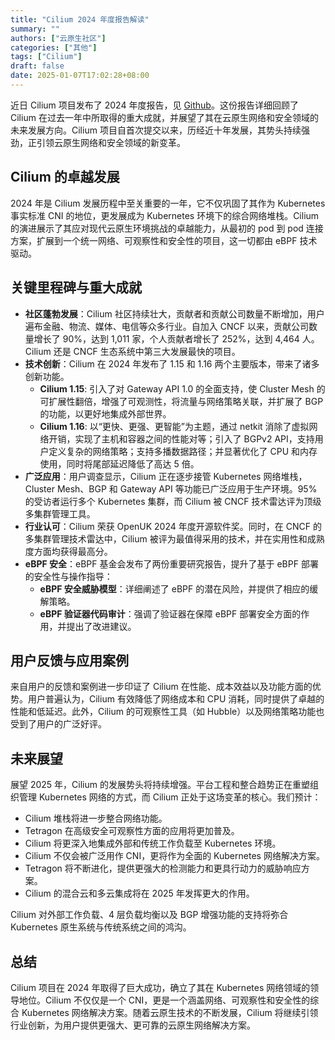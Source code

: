 ```yaml
---
title: "Cilium 2024 年度报告解读"
summary: ""
authors: ["云原生社区"]
categories: ["其他"]
tags: ["Cilium"]
draft: false
date: 2025-01-07T17:02:28+08:00
---
```


近日 Cilium 项目发布了 2024 年度报告，见 [Github](https://github.com/cilium/cilium.io/blob/main/Annual-Reports/Cilium_Annual_Report_2024.pdf)。这份报告详细回顾了 Cilium 在过去一年中所取得的重大成就，并展望了其在云原生网络和安全领域的未来发展方向。Cilium 项目自首次提交以来，历经近十年发展，其势头持续强劲，正引领云原生网络和安全领域的新变革。

## Cilium 的卓越发展

2024 年是 Cilium 发展历程中至关重要的一年，它不仅巩固了其作为 Kubernetes 事实标准 CNI 的地位，更发展成为 Kubernetes 环境下的综合网络堆栈。Cilium 的演进展示了其应对现代云原生环境挑战的卓越能力，从最初的 pod 到 pod 连接方案，扩展到一个统一网络、可观察性和安全性的项目，这一切都由 eBPF 技术驱动。

## 关键里程碑与重大成就

- **社区蓬勃发展**：Cilium 社区持续壮大，贡献者和贡献公司数量不断增加，用户遍布金融、物流、媒体、电信等众多行业。自加入 CNCF 以来，贡献公司数量增长了 90%，达到 1,011 家，个人贡献者增长了 252%，达到 4,464 人。Cilium 还是 CNCF 生态系统中第三大发展最快的项目。
- **技术创新**：Cilium 在 2024 年发布了 1.15 和 1.16 两个主要版本，带来了诸多创新功能。
  - **Cilium 1.15**: 引入了对 Gateway API 1.0 的全面支持，使 Cluster Mesh 的可扩展性翻倍，增强了可观测性，将流量与网络策略关联，并扩展了 BGP 的功能，以更好地集成外部世界。
  - **Cilium 1.16**: 以“更快、更强、更智能”为主题，通过 netkit 消除了虚拟网络开销，实现了主机和容器之间的性能对等；引入了 BGPv2 API，支持用户定义复杂的网络策略；支持多播数据路径；并显著优化了 CPU 和内存使用，同时将尾部延迟降低了高达 5 倍。
- **广泛应用**：用户调查显示，Cilium 正在逐步接管 Kubernetes 网络堆栈，Cluster Mesh、BGP 和 Gateway API 等功能已广泛应用于生产环境。95% 的受访者运行多个 Kubernetes 集群，而 Cilium 被 CNCF 技术雷达评为顶级多集群管理工具。
- **行业认可**：Cilium 荣获 OpenUK 2024 年度开源软件奖。同时，在 CNCF 的多集群管理技术雷达中，Cilium 被评为最值得采用的技术，并在实用性和成熟度方面均获得最高分。
- **eBPF 安全**：eBPF 基金会发布了两份重要研究报告，提升了基于 eBPF 部署的安全性与操作指导：
  - **eBPF 安全威胁模型**：详细阐述了 eBPF 的潜在风险，并提供了相应的缓解策略。
  - **eBPF 验证器代码审计**：强调了验证器在保障 eBPF 部署安全方面的作用，并提出了改进建议。

## 用户反馈与应用案例

来自用户的反馈和案例进一步印证了 Cilium 在性能、成本效益以及功能方面的优势。用户普遍认为，Cilium 有效降低了网络成本和 CPU 消耗，同时提供了卓越的性能和低延迟。此外，Cilium 的可观察性工具（如 Hubble）以及网络策略功能也受到了用户的广泛好评。

## 未来展望

展望 2025 年，Cilium 的发展势头将持续增强。平台工程和整合趋势正在重塑组织管理 Kubernetes 网络的方式，而 Cilium 正处于这场变革的核心。我们预计：

- Cilium 堆栈将进一步整合网络功能。
- Tetragon 在高级安全可观察性方面的应用将更加普及。
- Cilium 将更深入地集成外部和传统工作负载至 Kubernetes 环境。
- Cilium 不仅会被广泛用作 CNI，更将作为全面的 Kubernetes 网络解决方案。
- Tetragon 将不断进化，提供更强大的检测能力和更具行动力的威胁响应方案。
- Cilium 的混合云和多云集成将在 2025 年发挥更大的作用。

Cilium 对外部工作负载、4 层负载均衡以及 BGP 增强功能的支持将弥合 Kubernetes 原生系统与传统系统之间的鸿沟。

## 总结

Cilium 项目在 2024 年取得了巨大成功，确立了其在 Kubernetes 网络领域的领导地位。Cilium 不仅仅是一个 CNI，更是一个涵盖网络、可观察性和安全性的综合 Kubernetes 网络解决方案。随着云原生技术的不断发展，Cilium 将继续引领行业创新，为用户提供更强大、更可靠的云原生网络解决方案。
